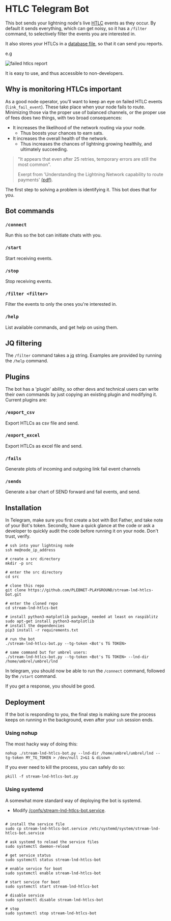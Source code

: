 # HTLC Telegram Bot

This bot sends your lightning node's live [HTLC](https://en.bitcoin.it/wiki/Hash_Time_Locked_Contracts) events as they occur. By default it sends everything, which can get noisy, so it has a `/filter` command, to selectively filter the events you are interested in.

It also stores your HTLCs in a [database file](https://www.sqlite.org/index.html), so that it can send you reports.

e.g

![failed htlcs report](https://i.imgur.com/m2tzmLL.jpg)

It is easy to use, and thus accessible to non-developers.

## Why is monitoring HTLCs important

As a good node operator, you'll want to keep an eye on failed HTLC events (`link_fail_event`). These take place when your node fails to route. Minimizing those via the proper use of balanced channels, or the proper use of fees does two things, with two broad consequences:

- It increases the likelihood of the network routing via your node.
	- Thus boosts your chances to earn sats.
- It increases the overall health of the network.
	- Thus increases the chances of lightning growing healthily, and ultimately succeeding.

> "It appears that even after 25 retries, temporary errors are still the most
common".
> 
> Exerpt from 'Understanding the Lightning Network capability to route
payments' [(pdf)](http://essay.utwente.nl/82015/1/Satcs_BA_EEMCS.pdf).

The first step to solving a problem is identifying it. This bot does that for you.

## Bot commands

### `/connect`

Run this so the bot can initiate chats with you.

### `/start`

Start receiving events.

### `/stop`

Stop receiving events.

### `/filter <filter>`

Filter the events to only the ones you're interested in.

### `/help`

List available commands, and get help on using them.

## JQ filtering

The `/filter` command takes a [jq](https://stedolan.github.io/jq/) string. Examples are provided by running the `/help` command.

## Plugins

The bot has a 'plugin' ability, so other devs and technical users can write their own commands by just copying an existing plugin and modifying it. Current plugins are:

### `/export_csv` 

Export HTLCs as csv file and send.

### `/export_excel` 

Export HTLCs as excel file and send.

### `/fails` 

Generate plots of incoming and outgoing link fail event channels

### `/sends` 

Generate a bar chart of SEND forward and fail events, and send.



## Installation

In Telegram, make sure you first create a bot with Bot Father, and take note of your Bot's token. Secondly, have a quick glance at the code or ask a developer to quickly audit the code before running it on your node. Don't trust, verify.

```
# ssh into your lightning node
ssh me@node_ip_address

# create a src directory
mkdir -p src

# enter the src directory
cd src

# clone this repo
git clone https://github.com/PLEBNET-PLAYGROUND/stream-lnd-htlcs-bot.git

# enter the cloned repo
cd stream-lnd-htlcs-bot

# install python3-matplotlib package, needed at least on raspiblitz
sudo apt-get install python3-matplotlib
# install the dependencies
pip3 install -r requirements.txt

# run the bot
./stream-lnd-htlcs-bot.py --tg-token <Bot's TG TOKEN>

# same command but for umbrel users:
./stream-lnd-htlcs-bot.py --tg-token <Bot's TG TOKEN> --lnd-dir /home/umbrel/umbrel/lnd 
```

In telegram, you should now be able to run the `/connect` command, followed by the `/start` command.

If you get a response, you should be good.

## Deployment

If the bot is responding to you, the final step is making sure the process keeps on running in the background, even after your `ssh` session ends.

### Using nohup

The most hacky way of doing this:

```
nohup ./stream-lnd-htlcs-bot.py --lnd-dir /home/umbrel/umbrel/lnd --tg-token MY_TG_TOKEN > /dev/null 2>&1 & disown
```

If you ever need to kill the process, you can safely do so:

```
pkill -f stream-lnd-htlcs-bot.py
```
### Using systemd

A somewhat more standard way of deploying the bot is systemd. 

- Modify [/confs/stream-lnd-htlcs-bot.service](/confs/stream-lnd-htlcs-bot.service).

```

# install the service file
sudo cp stream-lnd-htlcs-bot.service /etc/systemd/system/stream-lnd-htlcs-bot.service

# ask systemd to reload the service files
sudo systemctl daemon-reload

# get service status
sudo systemctl status stream-lnd-htlcs-bot

# enable service for boot
sudo systemctl enable stream-lnd-htlcs-bot

# start service for boot
sudo systemctl start stream-lnd-htlcs-bot

# disable service
sudo systemctl disable stream-lnd-htlcs-bot

# stop
sudo systemctl stop stream-lnd-htlcs-bot
```
